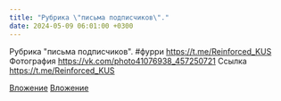 ```yaml
---
title: "Рубрика \"письма подписчиков\"."
date: 2024-05-09 06:01:00 +0300
---
```


Рубрика "письма подписчиков".
#фурри
https://t.me/Reinforced_KUS
Фотография
https://vk.com/photo41076938_457250721
Ссылка
https://t.me/Reinforced_KUS

[Вложение](https://vk.com/photo41076938_457250721)
[Вложение](https://t.me/Reinforced_KUS)
